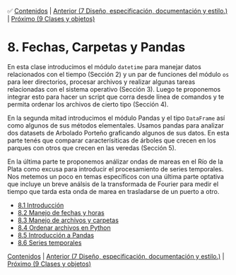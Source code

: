 :white_check_mark: [Contenidos](../Contenidos.md) \| [Anterior (7 Diseño, especificación, documentación y estilo.)](../07_Plt_Especificacion_y_Documentacion/00_Resumen.md) \| [Próximo (9 Clases y objetos)](../09_Clases_y_Objetos/00_Resumen.md)

# 8. Fechas, Carpetas y Pandas
En esta clase introducimos el módulo `datetime` para manejar datos relacionados con el tiempo (Sección 2) y un par de funciones del módulo `os` para leer directorios, procesar archivos y realizar algunas tareas relacionadas con el sistema operativo (Sección 3). Luego te proponemos integrar esto para hacer un script que corra desde línea de comandos y te permita ordenar los archivos de cierto tipo (Sección 4).

En la segunda mitad introducimos el módulo Pandas y el tipo `DataFrame` así como algunos de sus métodos elementales. Usamos pandas para analizar dos datasets de Arbolado Porteño graficando algunos de sus datos. En esta parte tenés que comparar caracterísiticas de árboles que crecen en los parques con otros que crecen en las veredas (Sección 5).

En la última parte te proponemos análizar ondas de mareas en el Río de la Plata como excusa para introducir el procesamiento de series temporales. Nos metemos un poco en temas específicos con una última parte optativa que incluye un breve análsis de la transformada de Fourier para medir el tiempo que tarda esta onda de marea en trasladarse de un puerto a otro.


* [8.1 Introducción](01_Intro.md)
* [8.2 Manejo de fechas y horas](02_Fechas.md)
* [8.3 Manejo de archivos y carpetas](03_Archivos_y_Directorios.md)
* [8.4 Ordenar archivos en Python](04_Ordenando_archivos.md)
* [8.5 Introducción a Pandas](05_Pandas.md)
* [8.6 Series temporales](06_Series_Temporales.md)


[Contenidos](../Contenidos.md) \| [Anterior (7 Diseño, especificación, documentación y estilo.)](../07_Plt_Especificacion_y_Documentacion/00_Resumen.md) \| [Próximo (9 Clases y objetos)](../09_Clases_y_Objetos/00_Resumen.md)
